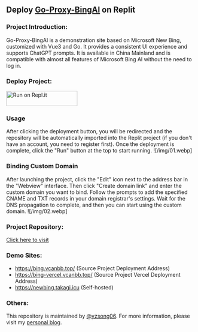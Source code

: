 ## Deploy [Go-Proxy-BingAI](https://github.com/adams549659584/go-proxy-bingai) on Replit

### Project Introduction:

Go-Proxy-BingAI is a demonstration site based on Microsoft New Bing, customized with Vue3 and Go. It provides a consistent UI experience and supports ChatGPT prompts. It is available in China Mainland and is compatible with almost all features of Microsoft Bing AI without the need to log in.

### Deploy Project:

<a href="https://repl.it/github/yzsong06/Replit_Go_BingAi">
  <img alt="Run on Repl.it" src="https://repl.it/badge/github/yzsong06/Replit_Go_BingAi" style="height: 40px; width: 190px;" />
</a>

### Usage
After clicking the deployment button, you will be redirected and the repository will be automatically imported into the Replit project (if you don't have an account, you need to register first). Once the deployment is complete, click the "Run" button at the top to start running.
![/img/01.webp]

### Binding Custom Domain
After launching the project, click the "Edit" icon next to the address bar in the "Webview" interface. Then click "Create domain link" and enter the custom domain you want to bind. Follow the prompts to add the specified CNAME and TXT records in your domain registrar's settings. Wait for the DNS propagation to complete, and then you can start using the custom domain.
![/img/02.webp]

### Project Repository:

[Click here to visit](https://github.com/adams549659584/go-proxy-bingai)

### Demo Sites:

- https://bing.vcanbb.top/ (Source Project Deployment Address)
- https://bing-vercel.vcanbb.top/ (Source Project Vercel Deployment Address)
- https://newbing.takagi.icu (Self-hosted)

### Others:

This repository is maintained by [@yzsong06](https://github.com/yzsong06). For more information, please visit my [personal blog](https://www.takagi.icu).